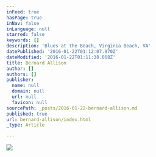 ```yaml
---
inFeed: true
hasPage: true
inNav: false
inLanguage: null
starred: false
keywords: []
description: 'Blues at the Beach, Virginia Beach, VA'
datePublished: '2016-01-22T01:12:07.970Z'
dateModified: '2016-01-22T01:11:38.068Z'
title: Bernard Allison
author: []
authors: []
publisher:
  name: null
  domain: null
  url: null
  favicon: null
sourcePath: _posts/2016-01-22-bernard-allison.md
published: true
url: bernard-allison/index.html
_type: Article

---
```

![](https://the-grid-user-content.s3-us-west-2.amazonaws.com/81541bb1-dfae-4de3-aa6f-e2a16d341c76.jpg)
